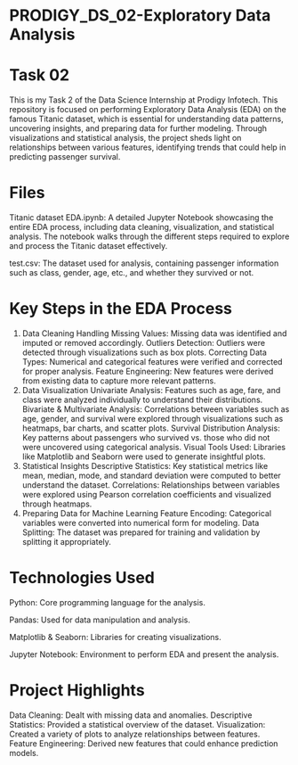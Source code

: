 # PRODIGY_DS_02-Exploratory Data Analysis
# Task 02
This is my Task 2 of the Data Science Internship at Prodigy Infotech. This repository is focused on performing Exploratory Data Analysis (EDA) on the famous Titanic dataset, which is essential for understanding data patterns, uncovering insights, and preparing data for further modeling. Through visualizations and statistical analysis, the project sheds light on relationships between various features, identifying trends that could help in predicting passenger survival.
# Files
Titanic dataset EDA.ipynb: 
A detailed Jupyter Notebook showcasing the entire EDA process, including data cleaning, visualization, and statistical analysis. The notebook walks through the different steps required to explore and process the Titanic dataset effectively.

test.csv: 
The dataset used for analysis, containing passenger information such as class, gender, age, etc., and whether they survived or not.

# Key Steps in the EDA Process
1. Data Cleaning
Handling Missing Values: Missing data was identified and imputed or removed accordingly.
Outliers Detection: Outliers were detected through visualizations such as box plots.
Correcting Data Types: Numerical and categorical features were verified and corrected for proper analysis.
Feature Engineering: New features were derived from existing data to capture more relevant patterns.
2. Data Visualization
Univariate Analysis: Features such as age, fare, and class were analyzed individually to understand their distributions.
Bivariate & Multivariate Analysis: Correlations between variables such as age, gender, and survival were explored through visualizations such as heatmaps, bar charts, and scatter plots.
Survival Distribution Analysis: Key patterns about passengers who survived vs. those who did not were uncovered using categorical analysis.
Visual Tools Used: Libraries like Matplotlib and Seaborn were used to generate insightful plots.
3. Statistical Insights
Descriptive Statistics: Key statistical metrics like mean, median, mode, and standard deviation were computed to better understand the dataset.
Correlations: Relationships between variables were explored using Pearson correlation coefficients and visualized through heatmaps.
4. Preparing Data for Machine Learning
Feature Encoding: Categorical variables were converted into numerical form for modeling.
Data Splitting: The dataset was prepared for training and validation by splitting it appropriately.
# Technologies Used
Python: Core programming language for the analysis.

Pandas: Used for data manipulation and analysis.

Matplotlib & Seaborn: Libraries for creating visualizations.

Jupyter Notebook: Environment to perform EDA and present the analysis.
# Project Highlights
Data Cleaning: Dealt with missing data and anomalies.
Descriptive Statistics: Provided a statistical overview of the dataset.
Visualization: Created a variety of plots to analyze relationships between features.
Feature Engineering: Derived new features that could enhance prediction models.
